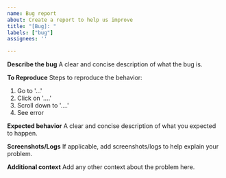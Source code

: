 ```yaml
---
name: Bug report
about: Create a report to help us improve
title: "[Bug]: "
labels: ["bug"]
assignees: ''

---
```


**Describe the bug**
A clear and concise description of what the bug is.

**To Reproduce**
Steps to reproduce the behavior:
1. Go to '...'
2. Click on '....'
3. Scroll down to '....'
4. See error

**Expected behavior**
A clear and concise description of what you expected to happen.

**Screenshots/Logs**
If applicable, add screenshots/logs to help explain your problem.

**Additional context**
Add any other context about the problem here.
